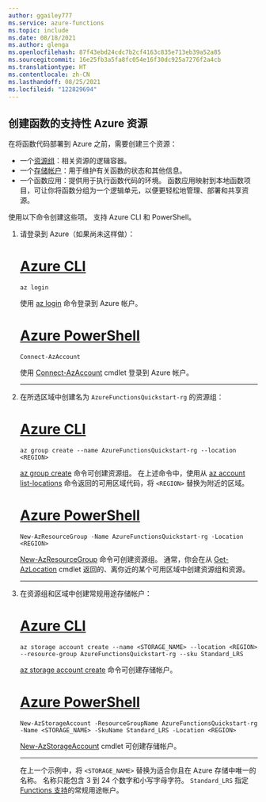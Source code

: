 ```yaml
---
author: ggailey777
ms.service: azure-functions
ms.topic: include
ms.date: 08/18/2021
ms.author: glenga
ms.openlocfilehash: 87f43ebd24cdc7b2cf4163c835e713eb39a52a85
ms.sourcegitcommit: 16e25fb3a5fa8fc054e16f30dc925a7276f2a4cb
ms.translationtype: HT
ms.contentlocale: zh-CN
ms.lasthandoff: 08/25/2021
ms.locfileid: "122829694"
---
```

## <a name="create-supporting-azure-resources-for-your-function"></a>创建函数的支持性 Azure 资源

在将函数代码部署到 Azure 之前，需要创建三个资源：

- 一个[资源组](../articles/azure-resource-manager/management/overview.md)：相关资源的逻辑容器。
- 一个[存储帐户](../articles/storage/common/storage-account-create.md)：用于维护有关函数的状态和其他信息。
- 一个函数应用：提供用于执行函数代码的环境。 函数应用映射到本地函数项目，可让你将函数分组为一个逻辑单元，以便更轻松地管理、部署和共享资源。

使用以下命令创建这些项。 支持 Azure CLI 和 PowerShell。

1. 请登录到 Azure（如果尚未这样做）：

    # <a name="azure-cli"></a>[Azure CLI](#tab/azure-cli)
    ```azurecli
    az login
    ```

    使用 [az login](/cli/azure/reference-index#az_login) 命令登录到 Azure 帐户。

    # <a name="azure-powershell"></a>[Azure PowerShell](#tab/azure-powershell) 
    ```azurepowershell
    Connect-AzAccount
    ```

    使用 [Connect-AzAccount](/powershell/module/az.accounts/connect-azaccount) cmdlet 登录到 Azure 帐户。

    ---

1. 在所选区域中创建名为 `AzureFunctionsQuickstart-rg` 的资源组：

    # <a name="azure-cli"></a>[Azure CLI](#tab/azure-cli)
    
    ```azurecli
    az group create --name AzureFunctionsQuickstart-rg --location <REGION>
    ```
 
    [az group create](/cli/azure/group#az_group_create) 命令可创建资源组。 在上述命令中，使用从 [az account list-locations](/cli/azure/account#az_account_list_locations) 命令返回的可用区域代码，将 `<REGION>` 替换为附近的区域。

    # <a name="azure-powershell"></a>[Azure PowerShell](#tab/azure-powershell)

    ```azurepowershell
    New-AzResourceGroup -Name AzureFunctionsQuickstart-rg -Location <REGION>
    ```

    [New-AzResourceGroup](/powershell/module/az.resources/new-azresourcegroup) 命令可创建资源组。 通常，你会在从 [Get-AzLocation](/powershell/module/az.resources/get-azlocation) cmdlet 返回的、离你近的某个可用区域中创建资源组和资源。

    ---

1. 在资源组和区域中创建常规用途存储帐户：

    # <a name="azure-cli"></a>[Azure CLI](#tab/azure-cli)

    ```azurecli
    az storage account create --name <STORAGE_NAME> --location <REGION> --resource-group AzureFunctionsQuickstart-rg --sku Standard_LRS
    ```

    [az storage account create](/cli/azure/storage/account#az_storage_account_create) 命令可创建存储帐户。 

    # <a name="azure-powershell"></a>[Azure PowerShell](#tab/azure-powershell)

    ```azurepowershell
    New-AzStorageAccount -ResourceGroupName AzureFunctionsQuickstart-rg -Name <STORAGE_NAME> -SkuName Standard_LRS -Location <REGION>
    ```

    [New-AzStorageAccount](/powershell/module/az.storage/new-azstorageaccount) cmdlet 可创建存储帐户。

    ---

    在上一个示例中，将 `<STORAGE_NAME>` 替换为适合你且在 Azure 存储中唯一的名称。 名称只能包含 3 到 24 个数字和小写字母字符。 `Standard_LRS` 指定 [Functions 支持](../articles/azure-functions/storage-considerations.md#storage-account-requirements)的常规用途帐户。
